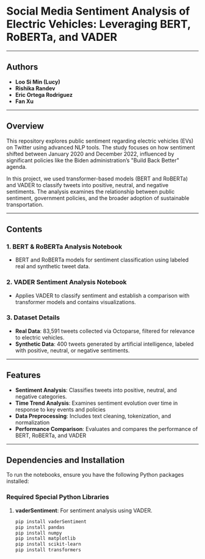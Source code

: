 # Social Media Sentiment Analysis of Electric Vehicles: Leveraging BERT, RoBERTa, and VADER
---

## Authors

- **Loo Si Min (Lucy)**  
- **Rishika Randev**  
- **Eric Ortega Rodriguez**  
- **Fan Xu**
---
## Overview

This repository explores public sentiment regarding electric vehicles (EVs) on Twitter using advanced NLP tools. The study focuses on how sentiment shifted between January 2020 and December 2022, influenced by significant policies like the Biden administration’s "Build Back Better" agenda.

In this project, we used transformer-based models (BERT and RoBERTa) and VADER to classify tweets into positive, neutral, and negative sentiments. The analysis examines the relationship between public sentiment, government policies, and the broader adoption of sustainable transportation.

---

## Contents

### 1. **BERT & RoBERTa Analysis Notebook**
- BERT and RoBERTa models for sentiment classification using labeled real and synthetic tweet data.

### 2. **VADER Sentiment Analysis Notebook**
- Applies VADER to classify sentiment and establish a  comparison with transformer models and contains visualizations.

### 3. **Dataset Details**
- **Real Data**: 83,591 tweets collected via Octoparse, filtered for relevance to electric vehicles.
- **Synthetic Data**: 400 tweets generated by artificial intelligence, labeled with positive, neutral, or negative sentiments. 

---

## Features

- **Sentiment Analysis**: Classifies tweets into positive, neutral, and negative categories.
- **Time Trend Analysis**: Examines sentiment evolution over time in response to key events and policies
- **Data Preprocessing**: Includes text cleaning, tokenization, and normalization
- **Performance Comparison**: Evaluates and compares the performance of BERT, RoBERTa, and VADER

---

## Dependencies and Installation

To run the notebooks, ensure you have the following Python packages installed:

### Required Special Python Libraries
1. **vaderSentiment**: For sentiment analysis using VADER.
   ```bash
   pip install vaderSentiment
   pip install pandas
   pip install numpy
   pip install matplotlib
   pip install scikit-learn
   pip install transformers




